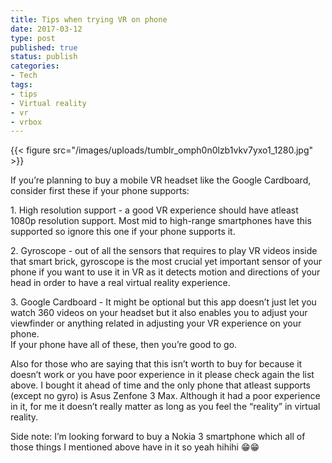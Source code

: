 ```yaml
---
title: Tips when trying VR on phone
date: 2017-03-12
type: post
published: true
status: publish
categories:
- Tech
tags:
- tips
- Virtual reality
- vr
- vrbox
---
```

{{< figure src="/images/uploads/tumblr_omph0n0lzb1vkv7yxo1_1280.jpg" >}}
<p>If you’re planning to buy a mobile VR headset like the Google Cardboard, consider first these if your phone supports:</p>
<p>1. High resolution support - a good VR experience should have atleast 1080p resolution support. Most mid to high-range smartphones have this supported so ignore this one if your phone supports it.</p>
<p>2. Gyroscope - out of all the sensors that requires to play VR videos inside that smart brick, gyroscope is the most crucial yet important sensor of your phone if you want to use it in VR as it detects motion and directions of your head in order to have a real virtual reality experience.</p>
<p>3. Google Cardboard - It might be optional but this app doesn’t just let you watch 360 videos on your headset but it also enables you to adjust your viewfinder or anything related in adjusting your VR experience on your phone.<br />
If your phone have all of these, then you’re good to go.</p>
<p>Also for those who are saying that this isn’t worth to buy for because it doesn’t work or you have poor experience in it please check again the list above. I bought it ahead of time and the only phone that atleast supports (except no gyro) is Asus Zenfone 3 Max. Although it had a poor experience in it, for me it doesn’t really matter as long as you feel the “reality” in virtual reality.</p>
<p>Side note: I’m looking forward to buy a Nokia 3 smartphone which all of those things I mentioned above have in it so yeah hihihi 😁😁</p>
